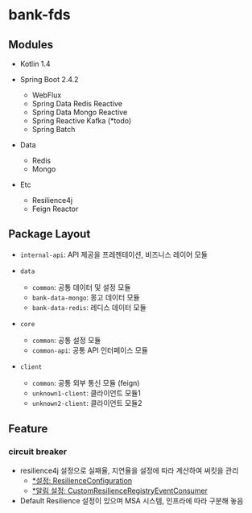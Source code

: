 # bank-fds

## Modules
- Kotlin 1.4

- Spring Boot 2.4.2
    - WebFlux
    - Spring Data Redis Reactive
    - Spring Data Mongo Reactive
    - Spring Reactive Kafka (*todo)
    - Spring Batch
  
- Data
    - Redis
    - Mongo

- Etc
    - Resilience4j
    - Feign Reactor
  
## Package Layout
- `internal-api`: API 제공을 프레젠테이션, 비즈니스 레이어 모듈

- `data`
  - `common`: 공통 데이터 및 설정 모듈
  - `bank-data-mongo`: 몽고 데이터 모듈
  - `bank-data-redis`: 레디스 데이터 모듈
  
- `core`
  - `common`: 공통 설정 모듈
  - `common-api`: 공통 API 인터페이스 모듈
  
- `client`
  - `common`: 공통 외부 통신 모듈 (feign)
  - `unknown1-client`: 클라이언트 모듈1
  - `unknown2-client`: 클라이언트 모듈2

## Feature
### circuit breaker
- resilience4j 설정으로 실패율, 지연율을 설정에 따라 계산하여 써킷을 관리
  - [*설정: ResilienceConfiguration]()
  - [*알림 설정: CustomResilienceRegistryEventConsumer]()
- Default Resilience 설정이 있으며 MSA 시스템, 인프라에 따라 구분해 놓음

